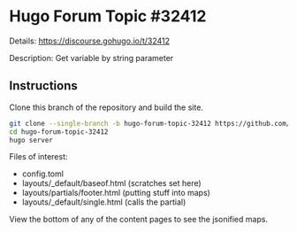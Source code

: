 # Hugo Forum Topic #32412

Details: <https://discourse.gohugo.io/t/32412>

Description: Get variable by string parameter

## Instructions

Clone this branch of the repository and build the site.

```bash
git clone --single-branch -b hugo-forum-topic-32412 https://github.com/jmooring/hugo-testing hugo-forum-topic-32412
cd hugo-forum-topic-32412
hugo server
```

Files of interest:

- config.toml
- layouts/_default/baseof.html (scratches set here)
- layouts/partials/footer.html (putting stuff into maps)
- layouts/_default/single.html (calls the partial)

View the bottom of any of the content pages to see the jsonified maps.
